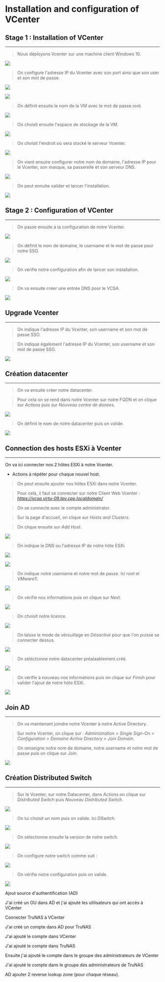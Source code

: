 # Installation and configuration of VCenter

## Stage 1 : Installation of VCenter
---

> Nous déployons Vcenter sur une machine client Windows 10.

![](/images/Vcenter/vcenter1.png)

> On configure l'adresse IP du Vcenter avec son port ainsi que son user et son mot de passe.

![](/images/Vcenter/vcenter2.png)

![](/images/Vcenter/vcenter3.png)

> On définit ensuite le nom de la VM avec le mot de passe root.

![](/images/Vcenter/vcenter4.png)

> On choisit ensuite l'espace de stockage de la VM.

![](/images/Vcenter/vcenter5.png)

> On choisit l'endroit où sera stocké le serveur Vcenter.

![](/images/Vcenter/vcenter6.png)

> On vient ensuire configurer notre nom de domaine, l'adresse IP pour le Vcenter, son masque, sa passerelle et son serveur DNS.

![](/images/Vcenter/vcenter7.png)

> On peut ennuite valider et lancer l'installation.

![](/images/Vcenter/vcenter8.png)


## Stage 2 : Configuration of VCenter
---

> On passe ensuite à la configuration de notre Vcenter.

![](/images/Vcenter/vcenter2.1.png)

> On définit le nom de domaine, le username et le mot de passe pour notre SSO.

![](/images/Vcenter/vcenter2.2.png)

> On vérifie notre configuration afin de lancer son installation.

![](/images/Vcenter/vcenter2.3.png)

> On va ensuite créer une entrée DNS pour le VCSA.

![](/images/Vcenter/vcenter2.4.png)



## Upgrade Vcenter
---

> On indique l'adresse IP du Vcenter, son username et son mot de passe SSO.

> On indique également l'adresse IP du Vcenter, son username et son mot de passe SSO. 

![](/images/upgradeVcenter.png)


## Création datacenter
---

> On va ensuite créer notre datacenter.

> Pour cela on se rend dans notre Vcenter sur notre FQDN et on clique sur *Actions* puis sur *Nouveau centre de donées*.

![](/images/datacenter/datacenter1.png)

> On définit le nom de notre datacenter puis on valide.

![](/images/datacenter/datacenter2.png)


## Connection des hosts ESXi à Vcenter
---

On va ici connecter nos 2 hôtes ESXi à notre Vcenter.
* Actions à répéter pour chaque nouvel host.

> On peut ensuite ajouter nos hôtes ESXi dans notre Vcenter.

> Pour cela, il faut se connecter sur notre Client Web Vcenter : *https://vcsa.virtu-09.tpv.cpe.localdomain/*

> On se connecte avec le compte administrator.

> Sur la page d'accueil, on clique sur *Hosts and Clusters*.

> On clique ensuite sur *Add Host*.

![](/images/addHosts/addHost1.png)

> On indique le DNS ou l'adresse IP de notre hôte ESXi.

![](/images/addHosts/addHost2.png)

![](/images/addHosts/addHost3.png)

> On indique notre username et notre mot de passe. Ici *root* et *VMware1!*.

![](/images/addHosts/addHost4.png)

> On vérifie nos informations puis on clique sur *Next*.

![](/images/addHosts/addHost5.png)

> On choisit notre licence.

![](/images/addHosts/addHost6.png)

> On laisse le mode de vérouillage en *Désactivé* pour que l'on puisse se connecter dessus.

![](/images/addHosts/addHost7.png)

> On séléctionne notre datacenter préalaablement créé.

![](/images/addHosts/addHost8.png)

> On vérifie à nouveau nos informations puis on clique sur *Finish* pour valider l'ajout de notre hôte ESXi.

![](/images/addHosts/addHost9.png)


## Join AD
---

> On va maintenant joindre notre Vcenter à notre Active Directory.

> Sur notre Vcenter, on clique sur : **Administration* > *Single Sign-On* > *Configuration* > *Domaine Active Directory* > *Join Domain**.

> On renseigne notre nom de domaine, notre username et notre mot de passe puis on clique sur *Join*.

![](/images/joinAD.png)

## Création Distributed Switch
---

> Sur le Vcenter, sur notre Datacenter, dans *Actions* on clique sur *Distributed Switch* puis *Nouveau Distributed Switch*.

![](/images/distributedSwitch/distributedSwitch1.png)

> On lui choisit un nom puis on valide. Ici *DSwitch*.

![](/images/distributedSwitch/distributedSwitch2.png)

> On sélectionne ensuite la version de notre switch.

![](/images/distributedSwitch/distributedSwitch3.png)

> On configure notre switch comme suit :

![](/images/distributedSwitch/distributedSwitch4.png)

> On vérifie notre configuration puis on valide.

![](/images/distributedSwitch/distributedSwitch5.png)





Ajout source d'authentification (AD)

J'ai créé un OU dans AD et j'ai ajouté les utilisateurs qui ont accès à VCenter

Connecter TruNAS à VCenter

J'ai créé un compte dans AD pour TruNAS

J'ai ajouté le compte dans VCenter

J'ai ajouté le compte dans TruNAS

Ensuite j'ai ajouté le compte dans le groupe des administrateurs de VCenter

J'ai ajouté le compte dans le groupe des administrateurs de TruNAS



AD ajouter 2 reverse lookup zone (pour chaque réseau).